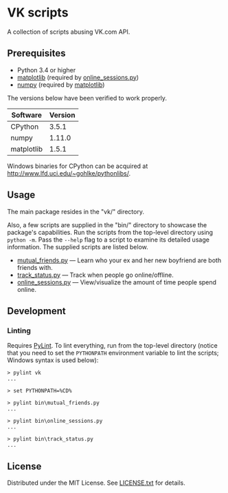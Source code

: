 VK scripts
==========

A collection of scripts abusing VK.com API.

Prerequisites
-------------

* Python 3.4 or higher
* [matplotlib][matplotlib] (required by [online_sessions.py])
* [numpy][numpy] (required by [matplotlib])

The versions below have been verified to work properly.

Software   | Version
---------- | -------
CPython    | 3.5.1
numpy      | 1.11.0
matplotlib | 1.5.1

Windows binaries for CPython can be acquired at
http://www.lfd.uci.edu/~gohlke/pythonlibs/.

[matplotlib]: http://matplotlib.org/
[numpy]: http://www.numpy.org/

Usage
-----

The main package resides in the "vk/" directory.

Also, a few scripts are supplied in the "bin/" directory to showcase the
package's capabilities.
Run the scripts from the top-level directory using `python -m`.
Pass the `--help` flag to a script to examine its detailed usage information.
The supplied scripts are listed below.

* [mutual_friends.py] &mdash; Learn who your ex and her new boyfriend are both
friends with.
* [track_status.py] &mdash; Track when people go online/offline.
* [online_sessions.py] &mdash; View/visualize the amount of time people spend
online.

[mutual_friends.py]: docs/mutual_friends.md
[track_status.py]: docs/track_status.md
[online_sessions.py]: docs/online_sessions.md

Development
-----------

### Linting

Requires [PyLint].
To lint everything, run from the top-level directory (notice that you need to
set the `PYTHONPATH` environment variable to lint the scripts; Windows syntax
is used below):

    > pylint vk
    ...

    > set PYTHONPATH=%CD%

    > pylint bin\mutual_friends.py
    ...

    > pylint bin\online_sessions.py
    ...

    > pylint bin\track_status.py
    ...

[PyLint]: https://www.pylint.org/

License
-------

Distributed under the MIT License.
See [LICENSE.txt] for details.

[LICENSE.txt]: LICENSE.txt
